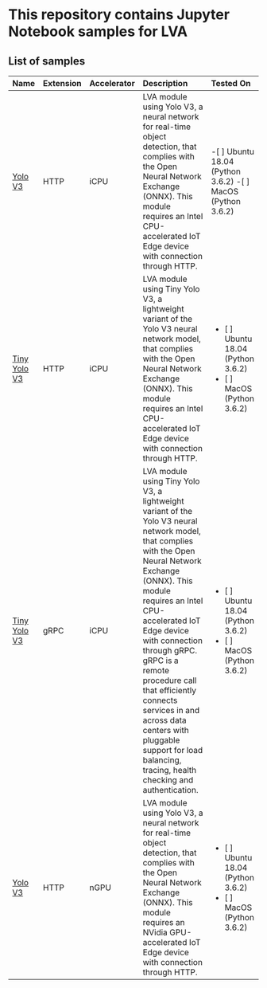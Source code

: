 # This repository contains Jupyter Notebook samples for LVA  

## List of samples

| Name       | Extension | Accelerator| Description | Tested On |
|:---        |:---       |:---        |:---       |:---       |
| [Yolo V3](yolov3-icpu-onnx/readme.md)             | HTTP      | iCPU | LVA module using Yolo V3, a neural network for real-time object detection, that complies with the Open Neural Network Exchange (ONNX). This module requires an Intel CPU-accelerated IoT Edge device with connection through HTTP. | -[ ] Ubuntu 18.04 (Python 3.6.2) -[ ] MacOS (Python 3.6.2) |
| [Tiny Yolo V3](tinyyolov3-icpu-onnx/readme.md)    | HTTP      | iCPU | LVA module using Tiny Yolo V3, a lightweight variant of the Yolo V3 neural network model, that complies with the Open Neural Network Exchange (ONNX). This module requires an Intel CPU-accelerated IoT Edge device with connection through HTTP. | <ul><li>[ ] Ubuntu 18.04 (Python 3.6.2)</li><li>[ ] MacOS (Python 3.6.2)</li></ul> |
| [Tiny Yolo V3](http://aka.ms/)                    | gRPC      | iCPU | LVA module using Tiny Yolo V3, a lightweight variant of the Yolo V3 neural network model, that complies with the Open Neural Network Exchange (ONNX). This module requires an Intel CPU-accelerated IoT Edge device with connection through gRPC. gRPC is a remote procedure call that efficiently connects services in and across data centers with pluggable support for load balancing, tracing, health checking and authentication. | <ul><li>[ ] Ubuntu 18.04 (Python 3.6.2)</li><li>[ ] MacOS (Python 3.6.2)</li></ul> |
| [Yolo V3](yolov3-ngpu-onnx/readme.md)             | HTTP      | nGPU |  LVA module using Yolo V3, a neural network for real-time object detection, that complies with the Open Neural Network Exchange (ONNX). This module requires an NVidia GPU-accelerated IoT Edge device with connection through HTTP. | <ul><li>[ ] Ubuntu 18.04 (Python 3.6.2)</li><li>[ ] MacOS (Python 3.6.2)</li></ul> |